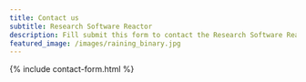 ```yaml
---
title: Contact us
subtitle: Research Software Reactor
description: Fill submit this form to contact the Research Software Reactor.
featured_image: /images/raining_binary.jpg
---
```


{% include contact-form.html %}

<!---We've made a contact form that you can use with [Formspree](https://formspree.io/create/jekyllthemes) to handle up to 50 submissions per month for free. You could also easily switch out the end-point to use another contact form service.--->
